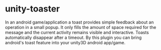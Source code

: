 # unity-toaster
In an android game/application a toast provides simple feedback about an operation in a small popup. It only fills the amount of space required for the message and the current activity remains visible and interactive. Toasts automatically disappear after a timeout.
By this plugin you can bring android's toast feature into your unity3D android app/game.
